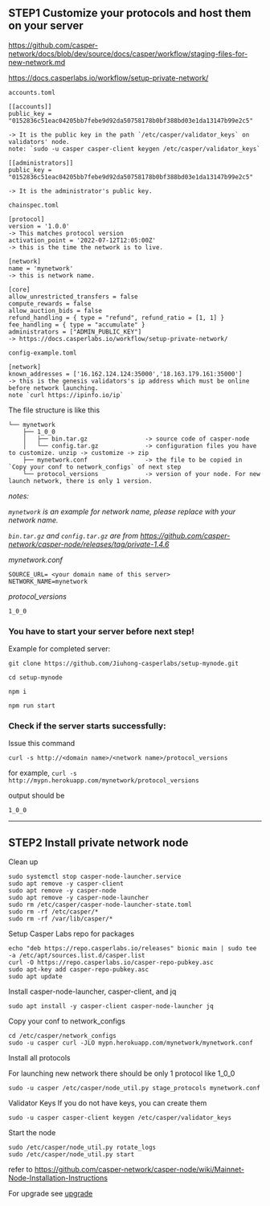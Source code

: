 ## STEP1  Customize your protocols and host them on your server


https://github.com/casper-network/docs/blob/dev/source/docs/casper/workflow/staging-files-for-new-network.md

https://docs.casperlabs.io/workflow/setup-private-network/

`accounts.toml`

```
[[accounts]]
public_key = "0152836c51eac04205bb7febe9d92da50758178b0bf388bd03e1da13147b99e2c5"

-> It is the public key in the path `/etc/casper/validator_keys` on validators' node.
note: `sudo -u casper casper-client keygen /etc/casper/validator_keys`

[[administrators]]
public_key = "0152836c51eac04205bb7febe9d92da50758178b0bf388bd03e1da13147b99e2c5"

-> It is the administrator's public key.
```

`chainspec.toml`

```
[protocol]
version = '1.0.0'
-> This matches protocol version
activation_point = '2022-07-12T12:05:00Z'
-> this is the time the network is to live.

[network]
name = 'mynetwork'
-> this is network name.

[core]
allow_unrestricted_transfers = false
compute_rewards = false
allow_auction_bids = false
refund_handling = { type = "refund", refund_ratio = [1, 1] }
fee_handling = { type = "accumulate" }
administrators = ["ADMIN_PUBLIC_KEY"]
-> https://docs.casperlabs.io/workflow/setup-private-network/

```

`config-example.toml`

```
[network]
known_addresses = ['16.162.124.124:35000','18.163.179.161:35000']
-> this is the genesis validators's ip address which must be online before network launching.
note `curl https://ipinfo.io/ip`
```

The file structure is like this 

```
└── mynetwork
    ├── 1_0_0
    │   ├── bin.tar.gz                -> source code of casper-node
    │   └── config.tar.gz             -> configuration files you have to customize. unzip -> customize -> zip
    ├── mynetwork.conf                -> the file to be copied in `Copy your conf to network_configs` of next step
    └── protocol_versions             -> version of your node. For new launch network, there is only 1 version.
```
*notes:*

*`mynetwork` is an example for network name, please replace with your network name.*

*`bin.tar.gz` and `config.tar.gz` are from https://github.com/casper-network/casper-node/releases/tag/private-1.4.6*

*mynetwork.conf*

```
SOURCE_URL= <your domain name of this server>
NETWORK_NAME=mynetwork
```

*protocol_versions*

```
1_0_0
```

### **You have to start your server before next step!**

Example for completed server: 

```
git clone https://github.com/Jiuhong-casperlabs/setup-mynode.git

cd setup-mynode

npm i

npm run start
```

### Check if the server starts successfully:

Issue this command 
```
curl -s http://<domain name>/<network name>/protocol_versions
```
for example, `curl -s http://mypn.herokuapp.com/mynetwork/protocol_versions`

output should be
```
1_0_0
```

---
## STEP2 Install private network node

Clean up

```
sudo systemctl stop casper-node-launcher.service
sudo apt remove -y casper-client
sudo apt remove -y casper-node
sudo apt remove -y casper-node-launcher
sudo rm /etc/casper/casper-node-launcher-state.toml
sudo rm -rf /etc/casper/*
sudo rm -rf /var/lib/casper/*
```

Setup Casper Labs repo for packages

```
echo "deb https://repo.casperlabs.io/releases" bionic main | sudo tee -a /etc/apt/sources.list.d/casper.list
curl -O https://repo.casperlabs.io/casper-repo-pubkey.asc
sudo apt-key add casper-repo-pubkey.asc
sudo apt update
```

Install casper-node-launcher, casper-client, and jq

```
sudo apt install -y casper-client casper-node-launcher jq
```

Copy your conf to network_configs

```
cd /etc/casper/network_configs
sudo -u casper curl -JLO mypn.herokuapp.com/mynetwork/mynetwork.conf
```

Install all protocols 

For launching new network there should be only 1 protocol like 1_0_0

```
sudo -u casper /etc/casper/node_util.py stage_protocols mynetwork.conf
```


Validator Keys
If you do not have keys, you can create them

```
sudo -u casper casper-client keygen /etc/casper/validator_keys
```

Start the node

```
sudo /etc/casper/node_util.py rotate_logs
sudo /etc/casper/node_util.py start
```


refer to 
https://github.com/casper-network/casper-node/wiki/Mainnet-Node-Installation-Instructions

For upgrade see [upgrade](UPGRADE.md)
